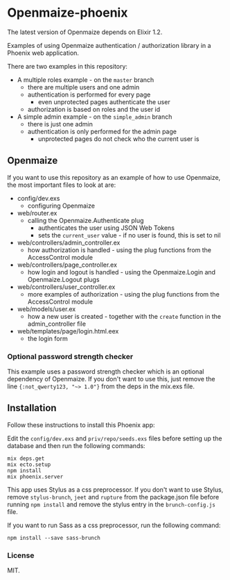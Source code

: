# Openmaize-phoenix

The latest version of Openmaize depends on Elixir 1.2.

Examples of using Openmaize authentication / authorization library in a Phoenix web
application.

There are two examples in this repository:

* A multiple roles example - on the `master` branch
  * there are multiple users and one admin
  * authentication is performed for every page
    * even unprotected pages authenticate the user
  * authorization is based on roles and the user id
* A simple admin example - on the `simple_admin` branch
  * there is just one admin
  * authentication is only performed for the admin page
    * unprotected pages do not check who the current user is

## Openmaize

If you want to use this repository as an example of how to use Openmaize,
the most important files to look at are:

* config/dev.exs
  * configuring Openmaize
* web/router.ex
  * calling the Openmaize.Authenticate plug
    * authenticates the user using JSON Web Tokens
    * sets the `current_user` value - if no user is found, this is set to nil
* web/controllers/admin_controller.ex
  * how authorization is handled - using the plug functions from the AccessControl module
* web/controllers/page_controller.ex
  * how login and logout is handled - using the Openmaize.Login and Openmaize.Logout plugs
* web/controllers/user_controller.ex
  * more examples of authorization - using the plug functions from the AccessControl module
* web/models/user.ex
  * how a new user is created - together with the `create` function in the admin_controller file
* web/templates/page/login.html.eex
  * the login form

### Optional password strength checker

This example uses a password strength checker which is an optional dependency of
Openmaize. If you don't want to use this, just remove the line `{:not_qwerty123, "~> 1.0"}`
from the deps in the mix.exs file.

## Installation

Follow these instructions to install this Phoenix app:

Edit the `config/dev.exs` and `priv/repo/seeds.exs` files before setting up the database
and then run the following commands:

    mix deps.get
    mix ecto.setup
    npm install
    mix phoenix.server

This app uses Stylus as a css preprocessor. If you don't want to use Stylus, remove
`stylus-brunch`, `jeet` and `rupture` from the package.json file before running
`npm install` and remove the stylus entry in the `brunch-config.js` file.

If you want to run Sass as a css preprocessor, run the following command:

    npm install --save sass-brunch

### License

MIT.
